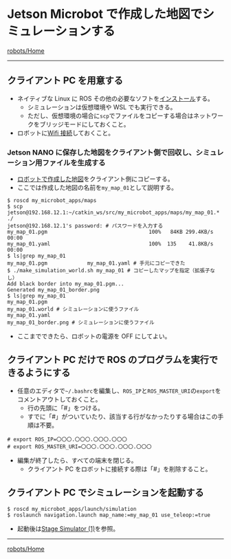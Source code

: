# Jetson Microbot で作成した地図でシミュレーションする

[robots/Home](Home.md)

---

## クライアント PC を用意する

- ネイティブな Linux に ROS その他の必要なソフトを[インストール](https://github.com/KMiyawaki/setup_robot_programming)する。
  - シミュレーションは仮想環境や WSL でも実行できる。
  - ただし、仮想環境の場合に`scp`でファイルをコピーする場合はネットワークをブリッジモードにしておくこと。
- ロボットに[Wifi 接続](./jetson_microbot_boot_shutdown.md)しておくこと。

### Jetson NANO に保存した地図をクライアント側で回収し、シミュレーション用ファイルを生成する

- [ロボットで作成した地図](https://github.com/KMiyawaki/lectures/blob/master/ros/robots/jetson_microbot_chrome.md#%E5%9C%B0%E5%9B%B3%E3%82%92%E4%BD%9C%E6%88%90%E3%81%99%E3%82%8B)をクライアント側にコピーする。
- ここでは作成した地図の名前を`my_map_01`として説明する。

```shell
$ roscd my_microbot_apps/maps
$ scp jetson@192.168.12.1:~/catkin_ws/src/my_microbot_apps/maps/my_map_01.* ./
jetson@192.168.12.1's password: # パスワードを入力する
my_map_01.pgm                                 100%   84KB 299.4KB/s   00:00
my_map_01.yaml                                100%  135    41.8KB/s   00:00
$ ls|grep my_map_01
my_map_01.pgm             my_map_01.yaml # 手元にコピーできた
$ ./make_simulation_world.sh my_map_01 # コピーしたマップを指定（拡張子なし）
Add black border into my_map_01.pgm...
Generated my_map_01_border.png
$ ls|grep my_map_01
my_map_01.pgm
my_map_01.world # シミュレーションに使うファイル
my_map_01.yaml
my_map_01_border.png # シミュレーションに使うファイル
```

- ここまでできたら、ロボットの電源を OFF にしてよい。

## クライアント PC だけで ROS のプログラムを実行できるようにする

- 任意のエディタで`~/.bashrc`を編集し、`ROS_IP`と`ROS_MASTER_URI`の`export`をコメントアウトしておくこと。
  - 行の先頭に「#」をつける。
  - すでに「#」がついていたり、該当する行がなかったりする場合はこの手順は不要。

```shell
# export ROS_IP=〇〇〇.〇〇〇.〇〇〇.〇〇〇
# export ROS_MASTER_URI=〇〇〇.〇〇〇.〇〇〇.〇〇〇
```

- 編集が終了したら、すべての端末を閉じる。
  - クライアント PC をロボットに接続する際は「#」を削除すること。

## クライアント PC でシミュレーションを起動する

```shell
$ roscd my_microbot_apps/launch/simulation
$ roslaunch navigation.launch map_name:=my_map_01 use_teleop:=true
```

- 起動後は[Stage Simulator (1)](../stage_simulator/stage_simulator_01.md)を参照。

---

[robots/Home](Home.md)
